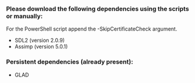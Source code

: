 ### Please download the following dependencies using the scripts or manually:
For the PowerShell script append the -SkipCertificateCheck argument.
- SDL2 (version 2.0.9)
- Assimp (version 5.0.1)
### Persistent dependencies (already present):
- GLAD
